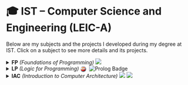 # 🎓 IST – Computer Science and Engineering (LEIC-A)

Below are my subjects and the projects I developed during my degree at IST. Click on a subject to see more details and its projects.

<details>
	<summary>
		<b>FP</b> <i>(Foundations of Programming)</i>
		<img src="https://img.shields.io/badge/Python-3776AB?style=plastic&logo=python&logoColor=white" height="20" />
  </summary>

  <a href="https://github.com/maddie0120/mountains-and-valleys">
    <img align="center" src="https://github-readme-stats.vercel.app/api/pin/?username=maddie0120&repo=mountains-and-valleys&theme=radical&hide_border=true&cache_seconds=1800" />
  </a>

  <a href="https://github.com/maddie0120/go-game" >
    <img align="center" src="https://github-readme-stats.vercel.app/api/pin/?username=maddie0120&repo=go-game&theme=radical&hide_border=true&cache_seconds=1800" />
  </a>
</details>

<details>
  <summary>
    <b>LP</b> <i>(Logic for Programming)</i>
    <img src="./images/swi-prolog-logo.png" height="16" alt="SWI-Prolog Logo" style="vertical-align: middle; margin-right: 4px;" />
    <img src="https://img.shields.io/badge/Prolog-E61B23?style=plastic&logoColor=white" height="20" alt="Prolog Badge" />
  </summary>

  <a href="https://github.com/maddie0120/tents-and-trees">
    <img align="center" src="https://github-readme-stats.vercel.app/api/pin/?username=maddie0120&repo=tents-and-trees&theme=radical&hide_border=true" />
  </a>
</details>

<details>
  <summary>
    <b>IAC</b> <i>(Introduction to Computer Architecture)</i>
    <img src="https://img.shields.io/badge/Assembly-6E4C13?style=plastic&logoColor=white" height="20" />
    <img src="https://img.shields.io/badge/RISC--V-283272?style=plastic&logo=riscv&logoColor=white" height="20" />
  </summary>
</details>